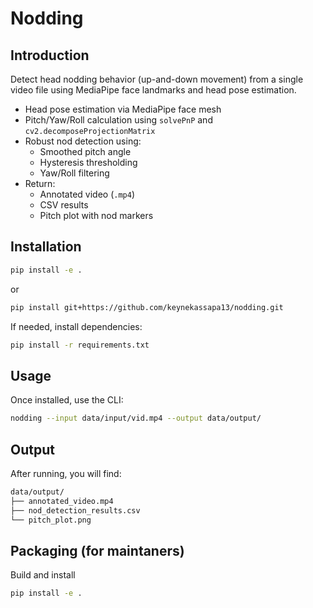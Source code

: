 # Nodding

## Introduction

Detect head nodding behavior (up-and-down movement) from a single video file using MediaPipe face landmarks and head pose estimation.

- Head pose estimation via MediaPipe face mesh
- Pitch/Yaw/Roll calculation using `solvePnP` and `cv2.decomposeProjectionMatrix`
- Robust nod detection using:
  - Smoothed pitch angle
  - Hysteresis thresholding
  - Yaw/Roll filtering
- Return:
  - Annotated video (`.mp4`)
  - CSV results
  - Pitch plot with nod markers

## Installation

```bash
pip install -e .
```

or 

```bash
pip install git+https://github.com/keynekassapa13/nodding.git
```

If needed, install dependencies:

```bash
pip install -r requirements.txt
```

## Usage

Once installed, use the CLI:

```bash
nodding --input data/input/vid.mp4 --output data/output/
```

## Output

After running, you will find:

```bash
data/output/
├── annotated_video.mp4
├── nod_detection_results.csv
└── pitch_plot.png
```

## Packaging (for maintaners)

Build and install 

```bash
pip install -e .
```